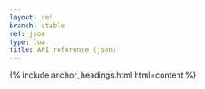 ```yaml
---
layout: ref
branch: stable
ref: json
type: lua
title: API reference (json)
---
```

{% include anchor_headings.html html=content %}